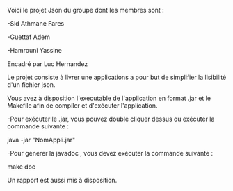 Voici le projet Json du groupe dont les membres sont :

-Sid Athmane Fares

-Guettaf Adem

-Hamrouni Yassine

Encadré par Luc Hernandez

Le projet consiste à livrer une applications a pour but de simplifier la lisibilité d'un fichier json.

Vous avez à disposition l'executable de l'application en format .jar et le Makefile afin de compiler et d'exécuter l'application.


-Pour exécuter le .jar, vous pouvez double cliquer dessus ou exécuter la commande suivante :

java -jar "NomAppli.jar"

-Pour générer la javadoc , vous devez exécuter la commande suivante :

make doc

Un rapport est aussi mis à disposition.